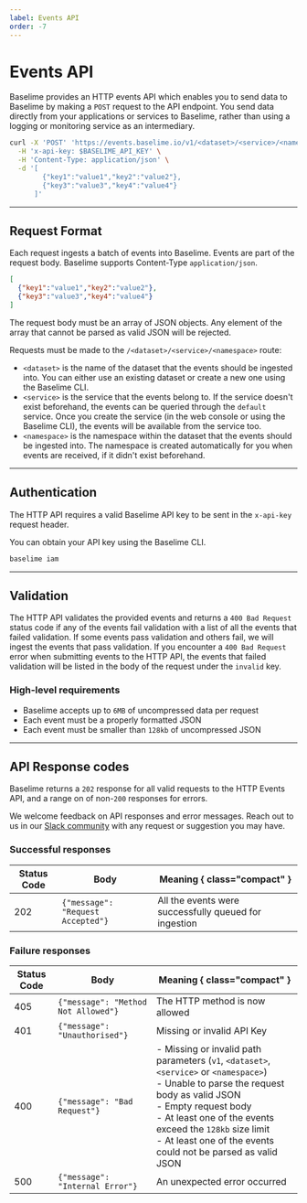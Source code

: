 ```yaml
---
label: Events API
order: -7
---
```


# Events API


Baselime provides an HTTP events API which enables you to send data to Baselime by making a `POST` request to the API endpoint. You send data directly from your applications or services to Baselime, rather than using a logging or monitoring service as an intermediary.


```bash # :icon-terminal: terminal
curl -X 'POST' 'https://events.baselime.io/v1/<dataset>/<service>/<namespace>' \
  -H 'x-api-key: $BASELIME_API_KEY' \
  -H 'Content-Type: application/json' \
  -d '[
        {"key1":"value1","key2":"value2"},
        {"key3":"value3","key4":"value4"}
      ]'
```

---

## Request Format

Each request ingests a batch of events into Baselime. Events are part of the request body. Baselime supports Content-Type `application/json`.

```json # :icon-code:
[
  {"key1":"value1","key2":"value2"},
  {"key3":"value3","key4":"value4"}
]
```

The request body must be an array of JSON objects. Any element of the array that cannot be parsed as valid JSON will be rejected.


Requests must be made to the `/<dataset>/<service>/<namespace>` route:

- `<dataset>` is the name of the dataset that the events should be ingested into. You can either use an existing dataset or create a new one using the Baselime CLI.
- `<service>` is the service that the events belong to. If the service doesn't exist beforehand, the events can be queried through the `default` service. Once you create the service (in the web console or using the Baselime CLI), the events will be available from the service too.
- `<namespace>` is the namespace within the dataset that the events should be ingested into. The namespace is created automatically for you when events are received, if it didn't exist beforehand.

---

## Authentication

The HTTP API requires a valid Baselime API key to be sent in the `x-api-key` request header.

You can obtain your API key using the Baselime CLI.

```bash # :icon-terminal: terminal
baselime iam
```

---

## Validation

The HTTP API validates the provided events and returns a `400 Bad Request` status code if any of the events fail validation with a list of all the events that failed validation. If some events pass validation and others fail, we will ingest the events that pass validation. If you encounter a `400 Bad Request` error when submitting events to the HTTP API, the events that failed validation will be listed in the body of the request under the `invalid` key.

### High-level requirements
- Baselime accepts up to `6MB` of uncompressed data per request 
- Each event must be a properly formatted JSON
- Each event must be smaller than `128kb` of uncompressed JSON

---

## API Response codes

Baselime returns a `202` response for all valid requests to the HTTP Events API, and a range on of non-`200` responses for errors.

We welcome feedback on API responses and error messages. Reach out to us in our [Slack community](https://join.slack.com/t/baselimecommunity/shared_invite/zt-1eu7l0ag1-wxYXQV6Fr_aiB3ZPm3LhDQ) with any request or suggestion you may have.

### Successful responses

| Status Code | Body                                  | Meaning { class="compact" }                           |
|-------------|---------------------------------------|-------------------------------------------------------|
| 202         | ```{"message": "Request Accepted"}``` | All the events were successfully queued for ingestion |

### Failure responses

| Status Code | Body                              | Meaning { class="compact" }                                                                                                                                                                                                                                                                                  |
|-------------|-----------------------------------|--------------------------------------------------------------------------------------------------------------------------------------------------------------------------------------------------------------------------------------------------------------------------------------------------------------|
| 405         | ```{"message": "Method Not Allowed"}``` | The HTTP method is now allowed                                                                                                                                                                                                                                                                               |
| 401         | ```{"message": "Unauthorised"}``` | Missing or invalid API Key                                                                                                                                                                                                                                                                                   |
| 400        | ```{"message": "Bad Request"}``` | - Missing or invalid path parameters (`v1`, `<dataset>`, `<service>` or `<namespace>`) <br/> - Unable to parse the request body as valid JSON<br/>- Empty request body <br/>- At least one of the events exceed the `128kb` size limit <br /> - At least one of the events could not be parsed as valid JSON |
| 500         | ```{"message": "Internal Error"}``` | An unexpected error occurred                                                                                                                                                                                                                                                                                 |


